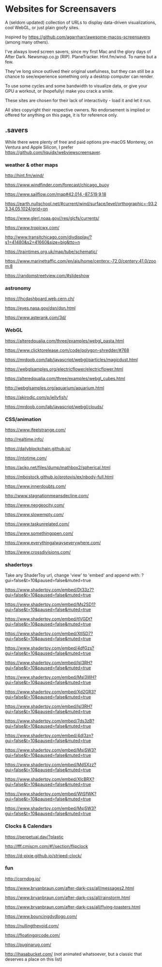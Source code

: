 # Websites for Screensavers
 A (seldom updated) collection of URLs to display data-driven visualizations, cool WebGL, or just plain goofy sites.
 
 Inspired by https://github.com/agarrharr/awesome-macos-screensavers (among many others).
 
 I've always loved screen savers, since my first Mac and the glory days of After Dark.  Newsmap.co.jp (RIP).  PlaneTracker.  Hint.fm/wind.  To name but a few.
 
 They've long since outlived their original usefulness, but they can still be a chance to see/experience something only a desktop computer can render.
 
 To use some cycles and some bandwidth to visualize data, or give your GPU a workout, or (hopefully) make you crack a smile.
 
 These sites are chosen for their lack of interactivity - load it and let it run.
 
 All sites copyright their respective owners.  No endorsement is implied or offered for anything on this page, it is for reference only.
 
## .savers
 While there were plenty of free and paid options pre-macOS Monterey, on Ventura and Apple Silicon, I prefer https://github.com/liquidx/webviewscreensaver.

### weather & other maps
http://hint.fm/wind/

https://www.windfinder.com/forecast/chicago_buoy

https://www.sailflow.com/map#42.014,-87.519,9,18

https://earth.nullschool.net/#current/wind/surface/level/orthographic=-93.23,34.05,1024/grid=on

https://www.glerl.noaa.gov//res/glcfs/currents/

https://www.tropicwx.com/

http://www.transitchicago.com/diydisplay/?s1=41480&s2=41660&size=big&tto=n

https://traintimes.org.uk/map/tube/schematic/

https://www.marinetraffic.com/en/ais/home/centerx:-72.0/centery:41.0/zoom:8

https://randomstreetview.com/#slideshow


### astronomy
https://lhcdashboard.web.cern.ch/

https://eyes.nasa.gov/dsn/dsn.html

https://www.asterank.com/3d/


### WebGL
https://alteredqualia.com/three/examples/webgl_pasta.html

https://www.clicktorelease.com/code/polygon-shredder/#768

https://mrdoob.com/lab/javascript/webgl/particles/magicdust.html

https://webglsamples.org/electricflower/electricflower.html

https://alteredqualia.com/three/examples/webgl_cubes.html

http://webglsamples.org/aquarium/aquarium.html

https://akirodic.com/p/jellyfish/

https://mrdoob.com/lab/javascript/webgl/clouds/


### CSS/animation
https://www.ifeelstrange.com/

http://realtime.info/

https://dailyblockchain.github.io/

https://intotime.com/

https://acko.net/files/dump/mathbox2/spherical.html

https://mbostock.github.io/protovis/ex/nbody-full.html

https://www.innerdoubts.com/

http://www.stagnationmeansdecline.com/

https://www.neogeocity.com/

https://www.slowempty.com/

https://www.taskunrelated.com/

https://www.somethingopen.com/

https://www.everythingalwayseverywhere.com/

https://www.crossdivisions.com/

### shadertoys 

Take any ShaderToy url, change 'view' to 'embed' and append with: ?gui=false&t=10&paused=false&muted=true

https://www.shadertoy.com/embed/Dt33z7?gui=false&t=10&paused=false&muted=true

https://www.shadertoy.com/embed/Ms2SD1?gui=false&t=10&paused=false&muted=true

https://www.shadertoy.com/embed/tlVGDt?gui=false&t=10&paused=false&muted=true

https://www.shadertoy.com/embed/XtlSD7?gui=false&t=10&paused=false&muted=true

https://www.shadertoy.com/embed/4dfGzs?gui=false&t=10&paused=false&muted=true

https://www.shadertoy.com/embed/lsl3RH?gui=false&t=10&paused=false&muted=true

https://www.shadertoy.com/embed/Msl3WH?gui=false&t=10&paused=false&muted=true

https://www.shadertoy.com/embed/Xd2GR3?gui=false&t=10&paused=false&muted=true

https://www.shadertoy.com/embed/lsl3RH?gui=false&t=10&paused=false&muted=true

https://www.shadertoy.com/embed/7ds3zB?gui=false&t=10&paused=false&muted=true

https://www.shadertoy.com/embed/4dl3zn?gui=false&t=10&paused=false&muted=true

https://www.shadertoy.com/embed/MsjSW3?gui=false&t=10&paused=false&muted=true

https://www.shadertoy.com/embed/MdSXzz?gui=false&t=10&paused=false&muted=true

https://www.shadertoy.com/embed/XlcBRX?gui=false&t=10&paused=false&muted=true

https://www.shadertoy.com/embed/WtSfWK?gui=false&t=10&paused=false&muted=true

https://www.shadertoy.com/embed/MsjSW3?gui=false&t=10&paused=false&muted=true



### Clocks & Calendars
https://perpetual.day/?plastic

http://fff.cmiscm.com/#!/section/flipclock

https://d-pixie.github.io/striped-clock/


### fun
http://corndog.io/

https://www.bryanbraun.com/after-dark-css/all/messages2.html

https://www.bryanbraun.com/after-dark-css/all/rainstorm.html

https://www.bryanbraun.com/after-dark-css/all/flying-toasters.html

https://www.bouncingdvdlogo.com/

https://nullingthevoid.com/

https://floatingqrcode.com/

https://puginarug.com/

http://ihasabucket.com/ (not animated whatsoever, but a classic that deserves a place on this list)
